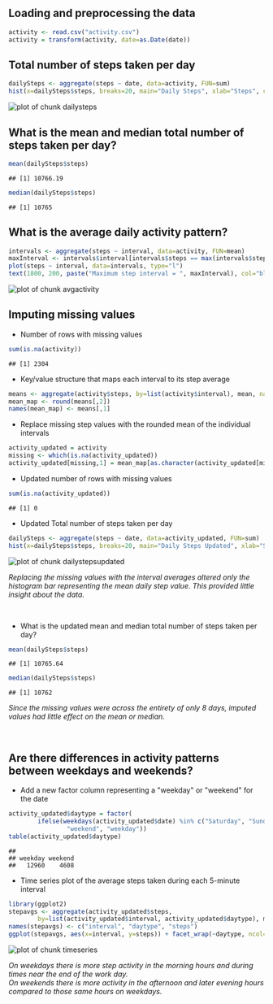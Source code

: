 
## Loading and preprocessing the data

```r
activity <- read.csv("activity.csv")
activity = transform(activity, date=as.Date(date))
```

## Total number of steps taken per day

```r
dailySteps <- aggregate(steps ~ date, data=activity, FUN=sum)
hist(x=dailySteps$steps, breaks=20, main="Daily Steps", xlab="Steps", col="lightblue")
```

![plot of chunk dailysteps](figure/dailysteps-1.png)

## What is the mean and median total number of steps taken per day?

```r
mean(dailySteps$steps)
```

```
## [1] 10766.19
```

```r
median(dailySteps$steps)
```

```
## [1] 10765
```

## What is the average daily activity pattern?

```r
intervals <- aggregate(steps ~ interval, data=activity, FUN=mean)
maxInterval <- intervals$interval[intervals$steps == max(intervals$steps)]
plot(steps ~ interval, data=intervals, type="l")
text(1800, 200, paste("Maximum step interval = ", maxInterval), col="blue", font=2)
```

![plot of chunk avgactivity](figure/avgactivity-1.png)

## Imputing missing values

- Number of rows with missing values

```r
sum(is.na(activity))
```

```
## [1] 2304
```
- Key/value structure that maps each interval to its step average

```r
means <- aggregate(activity$steps, by=list(activity$interval), mean, na.rm=TRUE)
mean_map <- round(means[,2])
names(mean_map) <- means[,1]
```

- Replace missing step values with the rounded mean of the individual intervals

```r
activity_updated = activity
missing <- which(is.na(activity_updated))
activity_updated[missing,1] = mean_map[as.character(activity_updated[missing,3])]
```
- Updated number of rows with missing values

```r
sum(is.na(activity_updated))
```

```
## [1] 0
```

- Updated Total number of steps taken per day

```r
dailySteps <- aggregate(steps ~ date, data=activity_updated, FUN=sum)
hist(x=dailySteps$steps, breaks=20, main="Daily Steps Updated", xlab="Steps", col="lightblue")
```

![plot of chunk dailystepsupdated](figure/dailystepsupdated-1.png)

*Replacing the missing values with the interval averages altered only the histogram
 bar representing the mean daily step value. This provided little insight about
 the data.*
 
<br />

- What is the updated mean and median total number of steps taken per day?

```r
mean(dailySteps$steps)
```

```
## [1] 10765.64
```

```r
median(dailySteps$steps)
```

```
## [1] 10762
```

*Since the missing values were across the entirety of only 8 days, imputed
 values had little effect on the mean or median.*

</br>

## Are there differences in activity patterns between weekdays and weekends?
- Add a new factor column representing a "weekday" or "weekend" for the date

```r
activity_updated$daytype = factor(
        ifelse(weekdays(activity_updated$date) %in% c("Saturday", "Sunday"),
                "weekend", "weekday"))
table(activity_updated$daytype)
```

```
## 
## weekday weekend 
##   12960    4608
```
- Time series plot of the average steps taken during each 5-minute interval

```r
library(ggplot2)
stepavgs <- aggregate(activity_updated$steps,
        by=list(activity_updated$interval, activity_updated$daytype), mean)
names(stepavgs) <- c("interval", "daytype", "steps")
ggplot(stepavgs, aes(x=interval, y=steps)) + facet_wrap(~daytype, ncol=1) + geom_line()
```

![plot of chunk timeseries](figure/timeseries-1.png)

*On weekdays there is more step activity in the morning hours and during times
 near the end of the work day.*
<br />
*On weekends there is more activity in the afternoon and later evening hours
 compared to those same hours on weekdays.*
